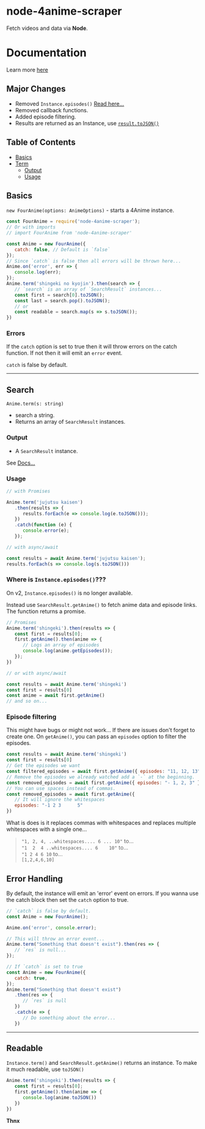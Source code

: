 # node-4anime-scraper

Fetch [](4anime.to) videos and data via **Node**.

# Documentation

Learn more [here](https://sb-gravity100.github.io/node-4anime-scraper/)

## Major Changes

-  Removed `Instance.episodes()` [Read here...](#where-is-instanceepisodes)
-  Removed callback functions.
-  Added episode filtering.
-  Results are returned as an Instance, use [`result.toJSON()`](#readable)

## Table of Contents

-  [Basics](#basics)
-  [Term](#search)
   -  [Output](#output)
   -  [Usage](#usage)

## Basics

`new FourAnime(options: AnimeOptions)` - starts a 4Anime instance.

```javascript
const FourAnime = require('node-4anime-scraper');
// Or with imports
// import FourAnime from 'node-4anime-scraper'

const Anime = new FourAnime({
   catch: false, // Default is `false`
});
// Since `catch` is false then all errors will be thrown here...
Anime.on('error', err => {
   console.log(err);
});
Anime.term('shingeki no kyojin').then(search => {
   // `search` is an array of `SearchResult` instances...
   const first = search[0].toJSON();
   const last = search.pop().toJSON();
   // or
   const readable = search.map(s => s.toJSON());
})
```

### Errors

If the `catch` option is set to true then it will throw errors on the catch function. If not then it will emit an `error` event.

`catch` is false by default.

---

## Search

`Anime.term(s: string)`

-  search a string.
-  Returns an array of `SearchResult` instances.

### Output

-  A `SearchResult` instance.

See [Docs...](https://sb-gravity100.github.io/node-4anime-scraper/)

### Usage

```javascript
// with Promises

Anime.term('jujutsu kaisen')
   .then(results => {
      results.forEach(e => console.log(e.toJSON()));
   })
   .catch(function (e) {
      console.error(e);
   });

// with async/await

const results = await Anime.term('jujutsu kaisen');
results.forEach(s => console.log(s.toJSON()))
```

### Where is `Instance.episodes()`???

On v2, `Instance.episodes()` is no longer available.

Instead use `SearchResult.getAnime()` to fetch anime data and episode links. The function returns a promise.
```javascript
// Promises
Anime.term('shingeki').then(results => {
   const first = results[0];
   first.getAnime().then(anime => {
      // Logs an array of episodes
      console.log(anime.getEpisodes());
   });
})

// or with async/await

const results = await Anime.term('shingeki')
const first = results[0]
const anime = await first.getAnime()
// and so on...
```

### Episode filtering

This might have bugs or might not work... If there are issues don't forget to create one.
On `getAnime()`, you can pass an `episodes` option to filter the episodes.

```javascript
const results = await Anime.term('shingeki')
const first = results[0]
// Get the episodes we want
const filtered_episodes = await first.getAnime({ episodes: "11, 12, 13" })
// Remove the episodes we already watched add a `-` at the beginning.
const removed_episodes = await first.getAnime({ episodes: "- 1, 2, 3" })
// You can use spaces instead of commas.
const removed_episodes = await first.getAnime({
   // It will ignore the whitespaces
   episodes: "-1 2 3      5"
})
```

What is does is it replaces commas with whitespaces and replaces multiple whitespaces with a single one...

> ```"1, 2, 4, ..whitespaces.... 6 ... 10"``` to...  
> ```"1  2  4 ..whitespaces.... 6    10"``` to...  
> ```"1 2 4 6 10``` to...  
> ```[1,2,4,6,10]```

## Error Handling

By default, the instance will emit an 'error' event on errors. If you wanna use the catch block then set the `catch` option to true.

```javascript
// `catch` is false by default.
const Anime = new FourAnime();

Anime.on('error', console.error);

// This will throw an error event...
Anime.term("Something that doesn't exist").then(res => {
   // `res` is null...
});

// If `catch` is set to true
const Anime = new FourAnime({
   catch: true,
});
Anime.term("Something that doesn't exist")
   .then(res => {
      // `res` is null
   })
   .catch(e => {
      // Do something about the error...
   })
```

---

## Readable

`Instance.term()` and `SearchResult.getAnime()` returns an instance.
To make it much readable, use `toJSON()`

```javascript
Anime.term('shingeki').then(results => {
   const first = results[0];
   first.getAnime().then(anime => {
      console.log(anime.toJSON())
   })
})
```

**Thnx**
